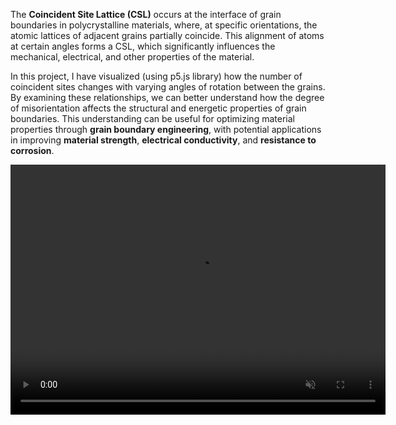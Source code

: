 The **Coincident Site Lattice (CSL)** occurs at the interface of grain boundaries in polycrystalline materials, where, at specific orientations, the atomic lattices of adjacent grains partially coincide. This alignment of atoms at certain angles forms a CSL, which significantly influences the mechanical, electrical, and other properties of the material.

In this project, I have visualized (using p5.js library) how the number of coincident sites changes with varying angles of rotation between the grains. By examining these relationships, we can better understand how the degree of misorientation affects the structural and energetic properties of grain boundaries. This understanding can be useful for optimizing material properties through **grain boundary engineering**, with potential applications in improving **material strength**, **electrical conductivity**, and **resistance to corrosion**.

<video width="600" height="400" autoplay loop muted>
  <source src="https://github.com/23AshishB/CSL-Boundaries/raw/main/Visuals.mp4" type="video/mp4">
  Your browser does not support the video tag.
</video>
